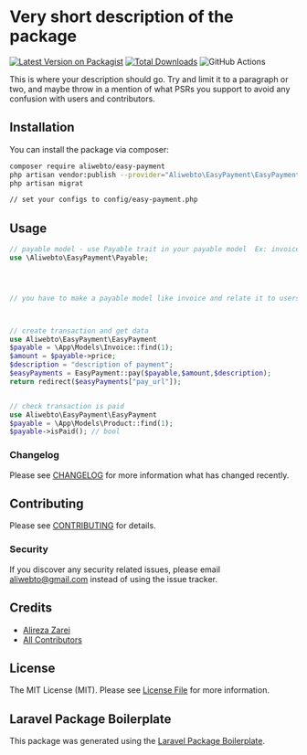 # Very short description of the package

[![Latest Version on Packagist](https://img.shields.io/packagist/v/aliwebto/easy-payment.svg?style=flat-square)](https://packagist.org/packages/aliwebto/easy-payment)
[![Total Downloads](https://img.shields.io/packagist/dt/aliwebto/easy-payment.svg?style=flat-square)](https://packagist.org/packages/aliwebto/easy-payment)
![GitHub Actions](https://github.com/aliwebto/easy-payment/actions/workflows/main.yml/badge.svg)

This is where your description should go. Try and limit it to a paragraph or two, and maybe throw in a mention of what PSRs you support to avoid any confusion with users and contributors.

## Installation

You can install the package via composer:

```bash
composer require aliwebto/easy-payment
php artisan vendor:publish --provider="Aliwebto\EasyPayment\EasyPaymentServiceProvider"
php artisan migrat

// set your configs to config/easy-payment.php
```

## Usage

```php
// payable model - use Payable trait in your payable model  Ex: invoice.
use \Aliwebto\EasyPayment\Payable;




// you have to make a payable model like invoice and relate it to users . then create invoice and pass to easy payment



// create transaction and get data
use Aliwebto\EasyPayment\EasyPayment
$payable = \App\Models\Invoice::find(1);
$amount = $payable->price;
$description = "description of payment";
$easyPayments = EasyPayment::pay($payable,$amount,$description);
return redirect($easyPayments["pay_url"]);


// check transaction is paid
use Aliwebto\EasyPayment\EasyPayment
$payable = \App\Models\Product::find(1);
$payable->isPaid(); // bool
```


### Changelog

Please see [CHANGELOG](CHANGELOG.md) for more information what has changed recently.

## Contributing

Please see [CONTRIBUTING](CONTRIBUTING.md) for details.

### Security

If you discover any security related issues, please email aliwebto@gmail.com instead of using the issue tracker.

## Credits

-   [Alireza Zarei](https://github.com/aliwebto)
-   [All Contributors](../../contributors)

## License

The MIT License (MIT). Please see [License File](LICENSE.md) for more information.

## Laravel Package Boilerplate

This package was generated using the [Laravel Package Boilerplate](https://laravelpackageboilerplate.com).
